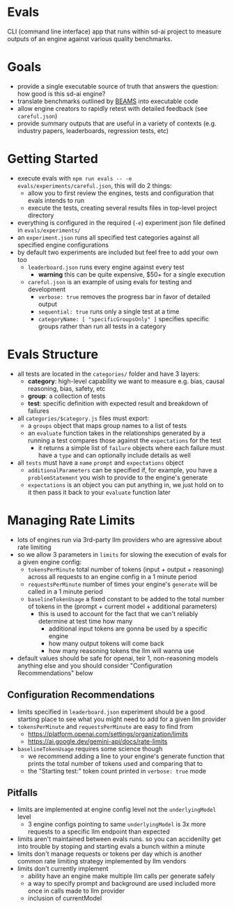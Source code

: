 # Evals
CLI (command line interface) app that runs within sd-ai project to measure outputs of an engine against various quality benchmarks.

# Goals
- provide a single executable source of truth that answers the question: how good is this sd-ai engine?
- translate benchmarks outlined by [BEAMS](https://www.buffalo.edu/ai-data-science/research/projects.host.html/content/shared/www/ai-data-science/research-projects/BEAMS-Initiative.detail.html) into executable code
- allow engine creators to rapidly retest with detailed feedback (see `careful.json`)
- provide summary outputs that are useful in a variety of contexts (e.g. industry papers, leaderboards, regression tests, etc)

# Getting Started
- execute evals with `npm run evals -- -e evals/experiments/careful.json`, this will do 2 things:
    - allow you to first review the engines, tests and configuration that evals intends to run
    - execute the tests, creating several results files in top-level project directory 
- everything is configured in the required (`-e`) experiment json file defined in `evals/experiments/`
- an `experiment.json` runs all specified test categories against all specified engine configurations
- by default two experiments are included but feel free to add your own too
    - `leaderboard.json` runs every engine against every test
        - **warning** this can be quite expensive, $50+ for a single execution
    - `careful.json` is an example of using evals for testing and development
        - `verbose: true` removes the progress bar in favor of detailed output
        - `sequential: true` runs only a single test at a time
        - `categoryName: [ "specificGroupsOnly" ]` specifies specific groups rather than run all tests in a category

# Evals Structure
- all tests are located in the `categories/` folder and have 3 layers:
    - **category**: high-level capability we want to measure e.g. bias, causal reasoning, bias, safety, etc
    - **group**: a collection of tests
    - **test**: specific definition with expected result and breakdown of failures
- all `categories/$category.js` files must export: 
    - a `groups` object that maps group names to a list of tests
    - an `evaluate` function takes in the relationships generated by a running a test compares those against the `expectations` for the test
        - it returns a simple list of `failure` objects where each failure must have a `type` and can optionally include details as well 
- all `tests` must have a `name` `prompt` and `expectations` object
    - `additionalParameters` can be specified if, for example, you have a `problemStatement` you wish to provide to the engine's generate
    - `expectations` is an object you can put anything in, we just hold on to it then pass it back to your `evaluate` function later

# Managing Rate Limits 
- lots of engines run via 3rd-party llm providers who are agressive about rate limiting
- so we allow 3 parameters in `limits` for slowing the execution of evals for a given engine config:
    - `tokensPerMinute` total number of tokens (input + output + reasoning) across all requests to an engine config in a 1 minute period
    - `requestsPerMinute` number of times your engine's `generate` will be called in a 1 minute period
    - `baselineTokenUsage` a fixed constant to be added to the total number of tokens in the (prompt + current model + additional parameters)
        - this is used to account for the fact that we can't reliably determine at test time how many
            - additional input tokens are gonna be used by a specific engine
            - how many output tokens will come back
            - how many reasoning tokens the llm will wanna use
- default values should be safe for openai, teir 1, non-reasoning models anything else and you should consider "Configuration Recommendations" below

## Configuration Recommendations 
- limits specified in `leaderboard.json` experiment should be a good starting place to see what you might need to add for a given llm provider
- `tokensPerMinute` and `requestsPerMinute` are easy to find from
    - https://platform.openai.com/settings/organization/limits
    - https://ai.google.dev/gemini-api/docs/rate-limits
- `baselineTokenUsage` requires some science though
    - we recommend adding a line to your engine's generate function that prints the total number of tokens used and comparing that to
    - the "Starting test:" token count printed in `verbose: true` mode
 
## Pitfalls
- limits are implemented at engine config level not the `underlyingModel` level
    - 3 engine configs pointing to same `underlyingModel` is 3x more requests to a specific llm endpoint than expected
- limits aren't maintained between evals runs. so you can accidenilty get into trouble by stoping and starting evals a bunch within a minute
- limits don't manage requests or tokens per day which is another common rate limiting strategy implemented by llm vendors
- limits don't currently implement
    - ability have an engine make multiple llm calls per generate safely
    - a way to specify prompt and background are used included more once in calls made to llm provider
    - inclusion of currentModel
